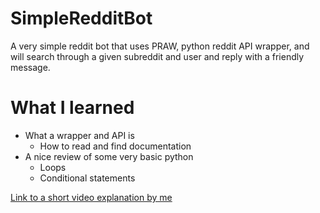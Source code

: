 # SimpleRedditBot
A very simple reddit bot that uses PRAW, python reddit API wrapper, and will search through a given subreddit and user and reply with a friendly message.
# What I learned
* What a wrapper and API is
  * How to read and find documentation
* A nice review of some very basic python
  * Loops
  * Conditional statements

[Link to a short video explanation by me](https://www.youtube.com/channel/UCMrDtq9Mn467BDrrgwPwjpw/)

